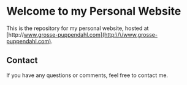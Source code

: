 # Welcome to my Personal Website

This is the repository for my personal website, hosted at [http:\/\/www.grosse-puppendahl.com](http:\/\/www.grosse-puppendahl.com).

## Contact

If you have any questions or comments, feel free to contact me. 